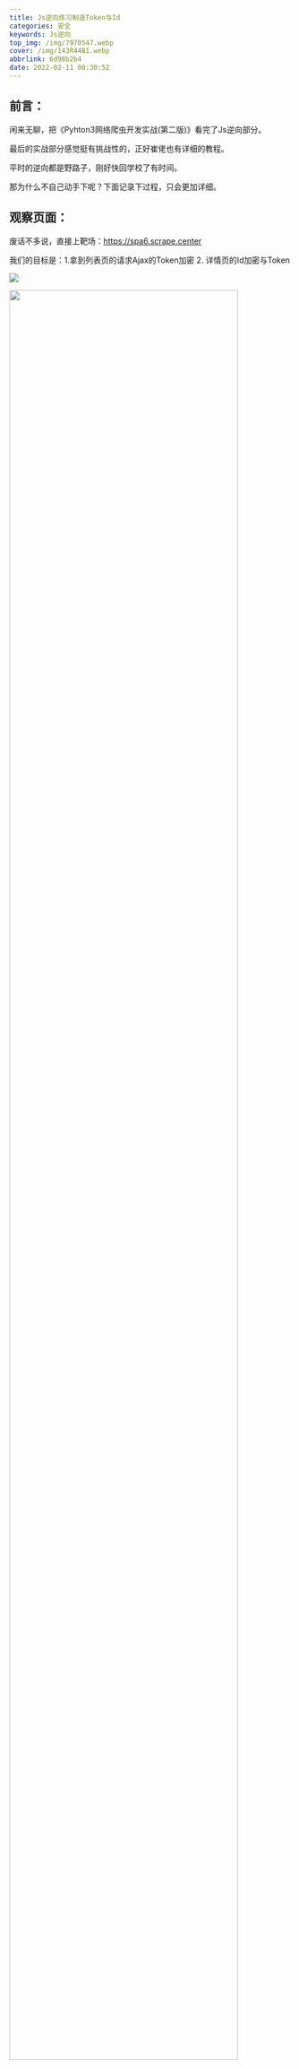 ```yaml
---
title: Js逆向练习制造Token与Id
categories: 安全
keywords: Js逆向
top_img: /img/7970547.webp
cover: /img/143R44B1.webp
abbrlink: 6d98b2b4
date: 2022-02-11 00:30:52
---
```


## 前言：

闲来无聊，把《Pyhton3网络爬虫开发实战(第二版)》看完了Js逆向部分。

最后的实战部分感觉挺有挑战性的，正好崔佬也有详细的教程。

平时的逆向都是野路子，刚好快回学校了有时间。

那为什么不自己动手下呢？下面记录下过程，只会更加详细。

##  观察页面：

废话不多说，直接上靶场：https://spa6.scrape.center

我们的目标是：1.拿到列表页的请求Ajax的Token加密 2. 详情页的Id加密与Token

![](/img/JsReverse/58413655a0d3b23bf06dc701444e3435.webp)

<img src="/img/JsReverse/image-20220210220457469.webp" alt="" width=90% />

查看网页源码可以看到：很强烈的Vue打包出来的样子，即使用的使用`SPA`页面

<img src="/img/JsReverse/image-20220210220720322.webp" alt="" width=90% />

观察Js也会发现，代码压缩，变量名字十六进制转换。

<img src="/img/JsReverse/image-20220210220948065.webp" alt="" width=90% />

好了我们将任务进行拆分，先拿到列表页面的加密规则，即去请求列表的token怎么搞到的

##  获取列表页面：

使用Ajax断点，直接拿到即将提交请求那个地方，然后使用堆栈，一点点往回找，这是基本思路

根据上面可以看到请求路径是：`/api/movie/?limit=10&offset=0&token=...` 打上断点刷新页面

<img src="/img/JsReverse/image-20220210221604905.webp" alt="" width=90% />

<img src="/img/JsReverse/image-20220210221714743.webp" alt="" width=90% />

开始针对堆栈往回找：发现axios的get方法：参数都是跟上面请求的十分符合。

到这里我们可以看到`_0x263439 = Object(_0x2fa7bd['a'])(this['$store']['state']['url']['index']);`这个应该就是token

<img src="/img/JsReverse/image-20220210222010258.webp" alt="" width=90% />

因为找到具体的了，取消xhr断电在169行打上断点。把鼠标移在上面可以发现

`/api/movie`作为参数传入进去，前面是个函数，同样把鼠标移上去也可以看到

<img src="/img/JsReverse/image-20220210222357464.webp" alt="" width=90% />

然后我们使用Watch监视看看对应的`_0x2fa7bd`：去找下面的函数

<img src="/img/JsReverse/image-20220210222633965.webp" alt="" width=90% />

<img src="/img/JsReverse/image-20220210222902673.webp" alt="" width=90% />

格式化后的对应的函数就是把参数传入进来生成Token的逻辑函数了：

<img src="/img/JsReverse/image-20220210223045604.webp" alt="" width=90% />

单步调试：去看逻辑

<img src="/img/JsReverse/image-20220210223400006.webp" alt="" width=90% />

<img src="/img/JsReverse/image-20220210224351817.webp" alt="" width=90% />

*最后的逻辑就是：

**传入地址这里是：`/api/movie`与时间戳用逗号拼接后，使用SHA1进行加密后，再与时间戳拼接，再用Base64编码一次就是Token**

这句话有点长，谅解下QAQ，到这里就可以用Python模拟了

当然也可以使用自带的重写功能：方便看其中的某些变量

> 步骤是：
>
> 1. 创建一个保存的文件夹
> 2. 被格式化的文件是不能修改的但是可以复制出来
> 3. 在编辑器里面修改好了然后在原文件里面全选然后替换
> 4. 下次刷新会自动替换

<img src="/img/JsReverse/image-20220210225656780.webp" alt="" width=90% />

##  获取详情页加密

正如最开始的时候会发现：跳转到详情页面的链接已经加密好了，而不是在请求时候进行加密：

<img src="/img/JsReverse/image-20220210233557960.webp" alt="" width=90% />

看到请求的链接的Token的话：应该是跟着请求加密生成的。

所以可以看出来我们现在要拿到`/detail/xxx`是怎么来的以及Token怎么出现的。

同时可以盲猜一波Token的加密方式应该是一样的，即只是换了上面的参数。

现在我们开始分析：**确定是在完成请求列表页后经过Js加密已经形成的**

<img src="/img/JsReverse/image-20220210234105022.webp" alt="" width=90% />

这样打断点即加载好了开始调试。**但是这里有个问题就是接下来不知道要走多久**<img src="/img/JsReverse/image-20220210234232496.webp" alt="" width=90% />

这个地方就是学到新东西的地方：因为token的样子应该是最后Base64编码过，而在前端Base64的库就那么几个

通常是`btao`或者是`crypto-js`等，则可以使用🪝钩子来截取到

> 这个意思就是func = object[attr]先拿到，然后重写之后，调用回去执行

```javascript
(function(){
  'use strict'
  function hook(object ,attr){
    var func = object[attr]
    object[attr] = function(){
      console.log("hooked", object, attr, arguments)
      var ret = func.apply(object, arguments)
      debugger
      console.log("res", ret)
      return ret
    }
  }
  hook(window, 'btoa')
})()
```

注入方式可以是：1. 控制台 2. 重写Js 3. 油猴脚本

因为打了断点，我们在控制台重写btoa方法，这样到了方法执行的时候就会到我们写入的里面去验证

这里有几个注意点：

1. 控制台输入后 可以调用`btoa('1')`进入临时文件中的debugger
2. 因为是`SPA`页面所以直接请求第二页可以触发写入的btoa，**刷新则不行**！

<img src="/img/JsReverse/image-20220211000800269.webp" alt="" width=90% />

点击第二页，加密规则都是一样的。直接触发（这里我是第二页去点第一页）

<img src="/img/JsReverse/image-20220211001051507.webp" alt="" width=90% />

往下找了一层发现已经出来了则继续往下找

<img src="/img/JsReverse/image-20220211001220739.webp" alt="" width=90% />

发现了拼凑：一串不知道是啥的+一个啥

<img src="/img/JsReverse/image-20220211001431465.webp" alt="" width=90% />

同时发现：`_0x11a046`是写死的

<img src="/img/JsReverse/image-20220211001556051.webp" alt="" width=90% />

拼凑的那个数字继续往下找：发现就是拿到结果的ID

<img src="/img/JsReverse/image-20220211001717040.webp" alt="" width=90% />

到这里详情页加密已经出来了。现在验证下token怎么来的，好的方式一模一样

<img src="/img/JsReverse/image-20220211002248300.webp" alt="" width=90% />

## 总结

1. 做Js逆向基础要懂要会
2. 心要大，要敢猜，不然真的一下子跟正确答案擦肩而过
3. 同时心要细，不同的写法同一种效果，不要放过觉得不可能的地方
4. Python实现的方式很多，自己多捣鼓下